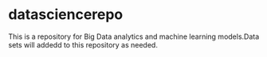 # datasciencerepo
This is a repository for Big Data analytics and machine learning models.Data sets will addedd to this repository as needed.

